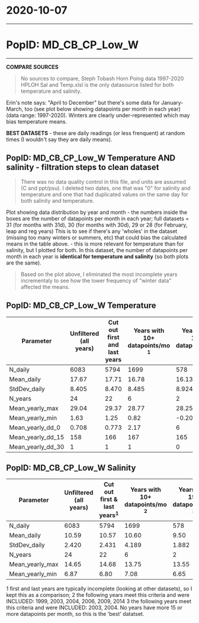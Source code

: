 # 2020-10-07

---

# PopID: MD_CB_CP_Low_W
---

**COMPARE SOURCES**

> No sources to compare, Steph Tobash Horn Poing data 1997-2020 HPLOH Sal and Temp.xlsl is the only datasource listed for both temperature and salinity.

Erin's note says: "April to December" but there's some data for January-March, too (see plot below showing datapoints per month in each year) (data range: 1997-2020). Winters are clearly under-represented which may bias temperature means.

**BEST DATASETS** - these are daily readings (or less frenquent) at random times (I wouldn't say they are daily means).

## PopID: MD_CB_CP_Low_W Temperature AND salinity - filtration steps to clean dataset

> There was no data quality control in this file, and units are assumed (C and ppt/psu). I deleted two dates, one that was "0" for salinity and temperature and one that had duplicated values on the same day for both salinity and temperature.

Plot showing data distribution by year and month - the numbers inside the boxes are the number of datapoints per month in each year; full datasets = 31 (for months with 31d), 30 (for months with 30d), 29 or 28 (for February, leap and reg years) This is to see if there's any 'wholes' in the dataset (missing too many winters or summers, etc) that could bias the calculated means in the table above. - this is more relevant for temperature than for salinity, but I plotted for both. In this dataset, the number of datapoints per month in each year is **identical for temperature and salinity** (so both plots are the same).



> Based on the plot above, I eliminated the most incomplete years incrementaly to see how the lower frequency of "winter data" affected the means.

## PopID: MD_CB_CP_Low_W Temperature


| Parameter            | Unfiltered (all years) | Cut out first and last years  | Years with 10+ datapoints/mo <sup>1<sup/> | Years with 15+ datapoints/mo <sup>2<sup/> |
| ---------------------| ---------------------- | ----------------------------- | ----------------------------------------- | ----------------------------------------- |
| N_daily              |   6083                 |     5794                      |     1699                                  |               578                         |
| Mean_daily           |    17.67               |      17.71                    |       16.78                               |               16.13                       |
| StdDev_daily         |     8.405              |       8.470                   |        8.485                              |               8.924                       |
| N_years              |     24                 |        22                     |         6                                 |                 2                         |
| Mean_yearly_max      |     29.04              |      29.37                    |         28.77                             |                 28.25                     |
| Mean_yearly_min      |      1.63              |       1.25                    |         0.82                              |                 -0.20                     |
| Mean_yearly_dd_0     |      0.708             |        0.773                  |         2.17                              |                   6                       |
| Mean_yearly_dd_15    |       158              |        166                    |          167                              |                 165                       |
| Mean_yearly_dd_30    |        1               |         1                     |            1                              |                 0                         |    
  
  
## PopID: MD_CB_CP_Low_W Salinity

| Parameter         | Unfiltered (all years) | Cut out first & last years<sup>1<sup/>  | Years with 10+ datapoints/mo <sup>2<sup/> | Years with 15+ datapoints/mo <sup>3<sup/>|
| ------------------| ---------------------- | --------------------------------------- | ----------------------------------------- | ---------------------------------------- |
| N_daily           |       6083             |         5794                            |            1699                           |               578                        |
| Mean_daily        |        10.59           |         10.57                           |               10.60                       |                 9.50                     |
| StdDev_daily      |          2.420         |          2.431                          |               4.189                       |                 1.882                    |
| N_years           |     24                 |        22                               |                6                          |                 2                        |
| Mean_yearly_max   |       14.65            |         14.68                           |               13.75                       |               13.55                      |
| Mean_yearly_min   |          6.87          |            6.80                         |                7.08                       |                6.65                      |
  
1 first and last years are typically incomplete (looking at other datasets), so I kept this as a comparison;
2 the following years meet this criteria and were INCLUDED: 1999, 2003, 2004, 2006, 2009, 2014
3 the following years meet this criteria and were INCLUDED: 2003, 2004. No years have more 15 or more datapoints per month, so this is the 'best' datatset.
